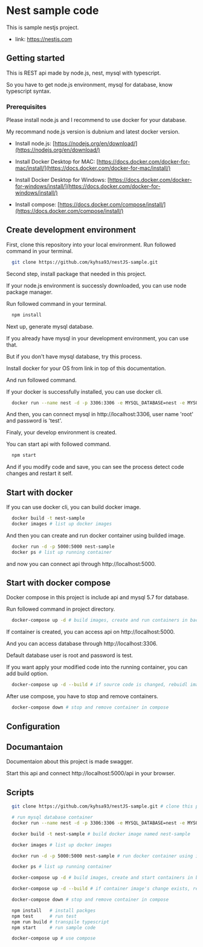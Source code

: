 # Nest sample code

This is sample nestjs project.
- link: https://nestjs.com

## Getting started

This is REST api made by node.js, nest, mysql with typescript.

So you have to get node.js environment, mysql for database, know typescript syntax.

### Prerequisites

Please install node.js and I recommend to use docker for your database.

My recommand node.js version is dubnium and latest docker version.

* Install node.js: [https://nodejs.org/en/download/](https://nodejs.org/en/download/)

* Install Docker Desktop for MAC: [https://docs.docker.com/docker-for-mac/install/](https://docs.docker.com/docker-for-mac/install/)

* Install Docker Desktop for Windows: [https://docs.docker.com/docker-for-windows/install/](https://docs.docker.com/docker-for-windows/install/)

* Install compose: [https://docs.docker.com/compose/install/](https://docs.docker.com/compose/install/)

## Create development environment

First, clone this repository into your local environment. Run followed command in your terminal.

```bash
  git clone https://github.com/kyhsa93/nestJS-sample.git
```

Second step, install package that needed in this project.

If your node.js environment is successly downloaded, you can use node package manager.

Run followed command in your terminal.

```bash
  npm install
```

Next up, generate mysql database.

If you already have mysql in your development environment, you can use that.

But if you don't have mysql database, try this process.

Install docker for your OS from link in top of this documentation.

And run followed command.

If your docker is successfully installed, you can use docker cli.

```bash
  docker run --name nest -d -p 3306:3306 -e MYSQL_DATABASE=nest -e MYSQL_ROOT_PASSWORD=test -v ~/database/nest:/var/lib/mysql mysql:5.7
```

And then, you can connect mysql in http://localhost:3306, user name 'root' and password is 'test'.

Finaly, your develop environment is created.

You can start api with followed command.

```bash
  npm start
```

And if you modify code and save, you can see the process detect code changes and restart it self.

## Start with docker

If you can use docker cli, you can build docker image.

```bash
  docker build -t nest-sample
  docker images # list up docker images
```

And then you can create and run docker container using builded image.

```bash
  docker run -d -p 5000:5000 nest-sample
  docker ps # list up running container
```

and now you can connect api through http://localhost:5000.

## Start with docker compose

Docker compose in this project is include api and mysql 5.7 for database.

Run followed command in project directory.

```bash
  docker-compose up -d # build images, create and run containers in background
```

If container is created, you can access api on http://localhost:5000.

And you can access database through http://localhost:3306.

Default database user is root and password is test.

If you want apply your modified code into the running container, you can add build option.

```bash
  docker-compose up -d --build # if source code is changed, rebuidl image, recreate and start container
```

After use compose, you have to stop and remove containers.

```bash
  docker-compose down # stop and remove container in compose
```

## Configuration

## Documantaion

Documentaion about this project is made swagger.

Start this api and connect http://localhost:5000/api in your browser.

## Scripts
```bash
  git clone https://github.com/kyhsa93/nestJS-sample.git # clone this project

  # run mysql database container
  docker run --name nest -d -p 3306:3306 -e MYSQL_DATABASE=nest -e MYSQL_ROOT_PASSWORD=test -v ~/database/nest:/var/lib/mysql mysql:5.7

  docker build -t nest-sample # build docker image named nest-sample

  docker images # list up docker images

  docker run -d -p 5000:5000 nest-sample # run docker container using image nameed nest-sample (host port 5000 is mapped container port 5000 and container run background process)

  docker ps # list up running container

  docker-compose up -d # build images, create and start containers in background

  docker-compose up -d --build # if container image's change exists, rebuild image, recreate and restart container

  docker-compose down # stop and remove container in compose

  npm install   # install packges
  npm test      # run test
  npm run build # transpile typescript
  npm start     # run sample code

  docker-compose up # use compose
```
